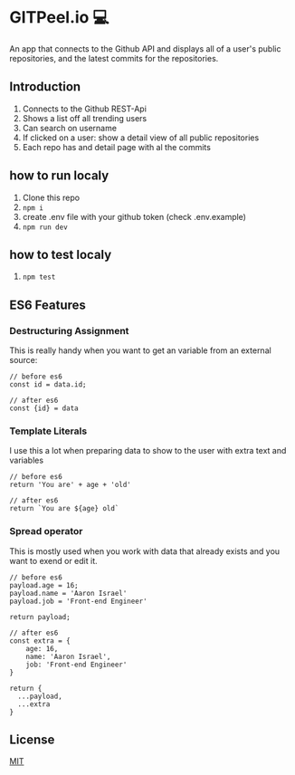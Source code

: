 # GITPeel.io 💻

An app that connects to the Github API and displays all of a user's public repositories, and the latest commits for the repositories.

## Introduction

1. Connects to the Github REST-Api
2. Shows a list off all trending users
3. Can search on username
4. If clicked on a user: show a detail view of all public repositories
5. Each repo has and detail page with al the commits

## how to run localy

1. Clone this repo
2. `npm i`
3. create .env file with your github token (check .env.example)
4. `npm run dev`

## how to test localy

1. `npm test`

## ES6 Features

### Destructuring Assignment

This is really handy when you want to get an variable from an external source:

```
// before es6
const id = data.id;

// after es6
const {id} = data
```

### Template Literals

I use this a lot when preparing data to show to the user with extra text and variables

```
// before es6
return 'You are' + age + 'old'

// after es6
return `You are ${age} old`
```

### Spread operator

This is mostly used when you work with data that already exists and you want to exend or edit it.

```
// before es6
payload.age = 16;
payload.name = 'Aaron Israel'
payload.job = 'Front-end Engineer'

return payload;

// after es6
const extra = {
    age: 16,
    name: 'Aaron Israel',
    job: 'Front-end Engineer'
}

return {
  ...payload,
  ...extra
}
```

## License

[MIT](https://choosealicense.com/licenses/mit/)
